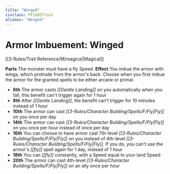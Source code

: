 ```yaml
---
title: "Winged"
cssclass: PF2eBZTrait
aliases: "Winged"
---
```


# Armor Imbuement: Winged
[[3-Rules/Trait Reference/M/magical|Magical]]

**Parts** The monster must have a fly Speed.
**Effect** You imbue the armor with wings, which protrude from the armor's back. Choose when you first imbue the armor for the granted spells to be either arcane or primal.

*   **6th** The armor casts _[[Gentle Landing]]_ on you automatically when you fall, this benefit can't trigger again for 1 hour
*   **8th** After _[[Gentle Landing]]_, the benefit can't trigger for 10 minutes instead of 1 hour
*   **10th** The armor can cast _[[3-Rules/Character Building/Spells/F/Fly|Fly]]_ on you once per day
*   **14th** The armor can cast _[[3-Rules/Character Building/Spells/F/Fly|Fly]]_ on you once per hour instead of once per day
*   **16th** You can choose to have armor cast 7th-level _[[3-Rules/Character Building/Spells/F/Fly|Fly]]_ on you instead of 4th-level _[[3-Rules/Character Building/Spells/F/Fly|Fly]]_. If you do, you can't use the armor's _[[fly]]_ spell again for 1 day, instead of 1 hour
*   **18th** You can _[[fly]]_ constantly, with a Speed equal to your land Speed
*   **20th** The armor can cast 4th-level _[[3-Rules/Character Building/Spells/F/Fly|Fly]]_ on an ally once per hour